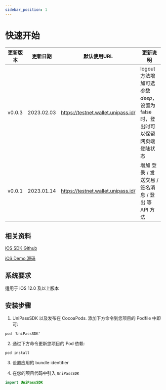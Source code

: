 ```yaml
---
sidebar_position: 1
---
```


# 快速开始

| 更新版本 | 更新日期   | 默认使用URL           |  更新说明|
| -------- | -------------- | ---------------------------------- | -------------------------------------------------------------------------------------- |
| v0.0.3   | 2023.02.03     | https://testnet.wallet.unipass.id/ | logout 方法增加可选参数 *deep*，设置为 false 时，登出时可以保留网页端登陆状态
| v0.0.1   | 2023.01.14     | https://testnet.wallet.unipass.id/ | 增加 登录 / 发送交易 / 签名消息 / 登出 等 API 方法

## 相关资料

[iOS SDK Github](https://github.com/UniPassID/UniPass-Swift-SDK)

[iOS Demo 源码](https://github.com/UniPassID/UniPass-Swift-SDK/tree/main/Example) 


## 系统要求

适用于 iOS 12.0 及以上版本

## 安装步骤

1. UniPassSDK 以及发布在 CocoaPods. 添加下方命令到您项目的 Podfile 中即可:

```
pod 'UniPassSDK'
```

2. 通过下方命令更新您项目的 Pod 依赖:

```
pod install
```

3. 设置应用的 bundle identifier

4. 在您的项目代码中引入 `UniPassSDK`

```swift
import UniPassSDK
```


